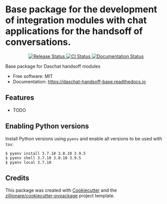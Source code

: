 # Base package for the development of integration modules with chat applications for the handsoff of conversations.


<p align="center">
<a href="https://pypi.python.org/pypi/daschat_handsoff_base">
    <img src="https://img.shields.io/pypi/v/daschat_handsoff_base.svg"
        alt = "Release Status">
</a>

<a href="https://github.com/daschat-io/daschat_handsoff_base/actions">
    <img src="https://github.com/daschat-io/daschat_handsoff_base/actions/workflows/main.yml/badge.svg?branch=release" alt="CI Status">
</a>

<a href="https://daschat-handsoff-base.readthedocs.io/en/latest/?badge=latest">
    <img src="https://readthedocs.org/projects/daschat-handsoff-base/badge/?version=latest" alt="Documentation Status">
</a>

</p>


Base package for Daschat handsoff modules


* Free software: MIT
* Documentation: <https://daschat-handsoff-base.readthedocs.io>


## Features

* TODO

## Enabling Python versions

Install Python versions using `pyenv` and enable all versions to be used with `tox`:

``` console
$ pyenv install 3.7.10 3.8.10 3.9.5
$ pyenv shell 3.7.10 3.8.10 3.9.5
$ pyenv local 3.7.10
```

## Credits

This package was created with [Cookiecutter](https://github.com/audreyr/cookiecutter) and the [zillionare/cookiecutter-pypackage](https://github.com/zillionare/cookiecutter-pypackage) project template.
